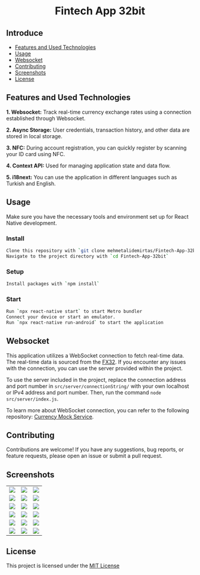 <h1 align="center">
  Fintech App 32bit
</h1>

## Introduce

- [Features and Used Technologies](#features-and-used-technologies)
- [Usage](#usage)
- [Websocket](#websocket)
- [Contributing](#contributing)
- [Screenshots](#screenshots)
- [License](#license)

## Features and Used Technologies

**1. Websocket:** Track real-time currency exchange rates using a connection established through Websocket.

**2. Async Storage:** User credentials, transaction history, and other data are stored in local storage.

**3. NFC:** During account registration, you can quickly register by scanning your ID card using NFC.

**4. Context API:** Used for managing application state and data flow.

**5. i18next:** You can use the application in different languages such as Turkish and English.

## Usage

Make sure you have the necessary tools and environment set up for React Native development.

### Install

```bash
Clone this repository with `git clone mehmetalidemirtas/Fintech-App-32bit`
Navigate to the project directory with `cd Fintech-App-32bit`
```

### Setup

```bash
Install packages with `npm install`
```

### Start

```bash
Run `npx react-native start` to start Metro bundler
Connect your device or start an emulator.
Run `npx react-native run-android` to start the application
```

## Websocket

This application utilizes a WebSocket connection to fetch real-time data. The real-time data is sourced from the [FX32](https://fx32.vercel.app/). If you encounter any issues with the connection, you can use the server provided within the project.

To use the server included in the project, replace the connection address and port number in `src/server/connectionString/` with your own localhost or IPv4 address and port number. Then, run the command `node src/server/index.js`.

To learn more about WebSocket connection, you can refer to the following repository: [Currency Mock Service](https://github.com/mehmetalidemirtas/socket.io-currency-mock-service).

## Contributing

Contributions are welcome! If you have any suggestions, bug reports, or feature requests, please open an issue or submit a pull request.

## Screenshots

|                                                                                                                  |                                                                                                                  |                                                                                                                  |
| ---------------------------------------------------------------------------------------------------------------- | ---------------------------------------------------------------------------------------------------------------- | ---------------------------------------------------------------------------------------------------------------- |
| ![](https://github.com/mehmetalidemirtas/Fintech-App-32bit/assets/82759834/2037f92f-ee14-4155-ab42-de08ba6da8c9) | ![](https://github.com/mehmetalidemirtas/Fintech-App-32bit/assets/82759834/0327ea23-8663-47c5-95be-3e7983f91e40) | ![](https://github.com/mehmetalidemirtas/Fintech-App-32bit/assets/82759834/65c5d3fb-00c1-4fa0-b06b-86ee378bf353) |
| ![](https://github.com/mehmetalidemirtas/Fintech-App-32bit/assets/82759834/f115b730-6d38-457a-8048-ef1c2c890a78) | ![](https://github.com/mehmetalidemirtas/Fintech-App-32bit/assets/82759834/a5467a12-5be1-4b52-b6c9-ae8126bc6981) | ![](https://github.com/mehmetalidemirtas/Fintech-App-32bit/assets/82759834/85eb6335-2d49-4544-972c-3405cf0415ce) |
| ![](https://github.com/mehmetalidemirtas/Fintech-App-32bit/assets/82759834/5a55f9ba-88b1-4315-a17d-21ee8f9fe515) | ![](https://github.com/mehmetalidemirtas/Fintech-App-32bit/assets/82759834/c4df7cd5-c53a-43a3-9a78-f8a68312a2d5) | ![](https://github.com/mehmetalidemirtas/Fintech-App-32bit/assets/82759834/e837d406-ce6d-4004-a927-65fce5a2369f) |
| ![](https://github.com/mehmetalidemirtas/Fintech-App-32bit/assets/82759834/471597b0-c7cc-41ce-bb37-174ef744209a) | ![](https://github.com/mehmetalidemirtas/Fintech-App-32bit/assets/82759834/a30a6de5-1455-4950-a234-56e447e383a3) | ![](https://github.com/mehmetalidemirtas/Fintech-App-32bit/assets/82759834/8c0eb4d3-2f68-41e5-8497-8163ca2bbd75) |
| ![](https://github.com/mehmetalidemirtas/Fintech-App-32bit/assets/82759834/659e1094-2043-4e5e-8844-b767d7769aaa) | ![](https://github.com/mehmetalidemirtas/Fintech-App-32bit/assets/82759834/fbc37ef7-f631-4463-9028-05da6648d769) | ![](https://github.com/mehmetalidemirtas/Fintech-App-32bit/assets/82759834/0b2e74e8-64d4-49e5-ab86-1da61fd898e2) |
| ![](https://github.com/mehmetalidemirtas/Fintech-App-32bit/assets/82759834/398b54b0-57f0-4764-8b3b-b88933a0909a) | ![](https://github.com/mehmetalidemirtas/Fintech-App-32bit/assets/82759834/ce488d9a-e023-4913-8b85-3210611fe53f) | ![](https://github.com/mehmetalidemirtas/Fintech-App-32bit/assets/82759834/c022d341-268a-480f-af1c-0dd2ddf94e90) |

## License

This project is licensed under the [MIT License](LICENSE)
